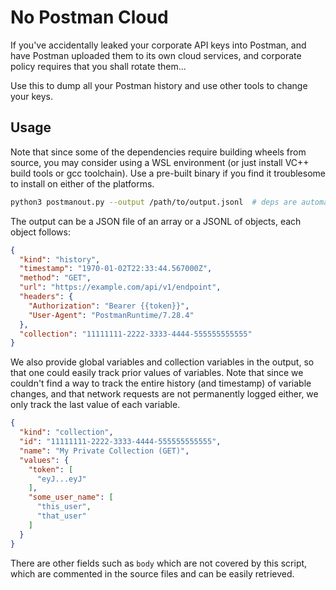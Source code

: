 
# No Postman Cloud

If you've accidentally leaked your corporate API keys into Postman, and have Postman uploaded them to its own cloud services, and corporate policy requires that you shall rotate them...

Use this to dump all your Postman history and use other tools to change your keys.

## Usage

Note that since some of the dependencies require building wheels from source, you may consider using a WSL environment (or just install VC++ build tools or gcc toolchain). Use a pre-built binary if you find it troublesome to install on either of the platforms.

```bash
python3 postmanout.py --output /path/to/output.jsonl  # deps are automatically installed
```

The output can be a JSON file of an array or a JSONL of objects, each object follows:

```json
{
  "kind": "history",
  "timestamp": "1970-01-02T22:33:44.567000Z",
  "method": "GET",
  "url": "https://example.com/api/v1/endpoint",
  "headers": {
    "Authorization": "Bearer {{token}}",
    "User-Agent": "PostmanRuntime/7.28.4"
  },
  "collection": "11111111-2222-3333-4444-555555555555"
}
```

We also provide global variables and collection variables in the output, so that one could easily track prior values of variables. Note that since we couldn't find a way to track the entire history (and timestamp) of variable changes, and that network requests are not permanently logged either, we only track the last value of each variable.

```json
{
  "kind": "collection",
  "id": "11111111-2222-3333-4444-555555555555",
  "name": "My Private Collection (GET)",
  "values": {
    "token": [
      "eyJ...eyJ"
    ],
    "some_user_name": [
      "this_user",
      "that_user"
    ]
  }
}
```

There are other fields such as `body` which are not covered by this script, which are commented in the source files and can be easily retrieved.
